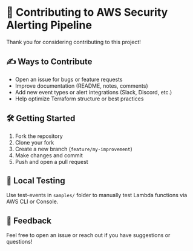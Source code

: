 # 🙌 Contributing to AWS Security Alerting Pipeline

Thank you for considering contributing to this project!

## ✍️ Ways to Contribute

- Open an issue for bugs or feature requests
- Improve documentation (README, notes, comments)
- Add new event types or alert integrations (Slack, Discord, etc.)
- Help optimize Terraform structure or best practices

## 🛠️ Getting Started

1. Fork the repository
2. Clone your fork
3. Create a new branch (`feature/my-improvement`)
4. Make changes and commit
5. Push and open a pull request

## 🧪 Local Testing

Use test-events in `samples/` folder to manually test Lambda functions via AWS CLI or Console.

## 💬 Feedback

Feel free to open an issue or reach out if you have suggestions or questions!
